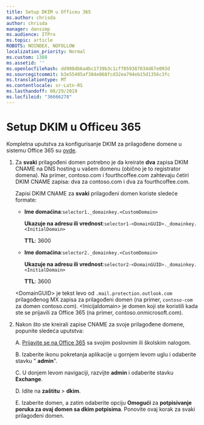 ```yaml
---
title: Setup DKIM u Officeu 365
ms.author: chrisda
author: chrisda
manager: dansimp
ms.audience: ITPro
ms.topic: article
ROBOTS: NOINDEX, NOFOLLOW
localization_priority: Normal
ms.custom: 1388
ms.assetid: ''
ms.openlocfilehash: dd908db6a4bc1739b3c1cff059387034d67e093d
ms.sourcegitcommit: b3e55405af384e868fcd32ea794eb15d1356c3fc
ms.translationtype: MT
ms.contentlocale: sr-Latn-RS
ms.lasthandoff: 08/29/2019
ms.locfileid: "36666278"
---
```

# <a name="setup-dkim-in-office-365"></a>Setup DKIM u Officeu 365

Kompletna uputstva za konfigurisanje DKIM za prilagođene domene u sistemu Office 365 su [ovde](https://docs.microsoft.com/office365/SecurityCompliance/use-dkim-to-validate-outbound-email#what-you-need-to-do-to-manually-set-up-dkim-in-office-365).

1. Za **svaki** prilagođeni domen potrebno je da kreirate **dva** zapisa DKIM CNAME na DNS hosting u vašem domenu (obično je to registrator domena). Na primer, contoso.com i fourthcoffee.com zahtevaju četiri DKIM CNAME zapisa: dva za contoso.com i dva za fourthcoffee.com.

   Zapisi DKIM CNAME za **svaki** prilagođeni domen koriste sledeće formate:

   - **Ime domaćina**:`selector1._domainkey.<CustomDomain>`

     **Ukazuje na adresu ili vrednost**:`selector1-<DomainGUID>._domainkey.<InitialDomain>`

     **TTL**: 3600

   - **Ime domaćina**:`selector2._domainkey.<CustomDomain>`

     **Ukazuje na adresu ili vrednost**:`selector2-<DomainGUID>._domainkey.<InitialDomain>`

     **TTL**: 3600

   \<DomainGUID\> je tekst levo od `.mail.protection.outlook.com` prilagođenog MX zapisa za prilagođeni domen (na primer, `contoso-com` za domen contoso.com). \<Inicijaldomain\> je domen koji ste koristili kada ste se prijavili za Office 365 (na primer, contoso.onmicrosoft.com).

2. Nakon što ste kreirali zapise CNAME za svoje prilagođene domene, popunite sledeća uputstva:

   A. [Prijavite se na Office 365](https://support.office.microsoft.com/article/e9eb7d51-5430-4929-91ab-6157c5a050b4) sa svojim poslovnim ili školskim nalogom.

   B. Izaberite ikonu pokretanja aplikacije u gornjem levom uglu i odaberite stavku " **admin**".

   C. U donjem levom navigaciji, razvijte **admin** i odaberite stavku **Exchange**.

   D. Idite na **zaštitu** > **dkim**.

   E. Izaberite domen, a zatim odaberite opciju **Omogući** za **potpisivanje poruka za ovaj domen sa dkim potpisima**. Ponovite ovaj korak za svaki prilagođeni domen.

